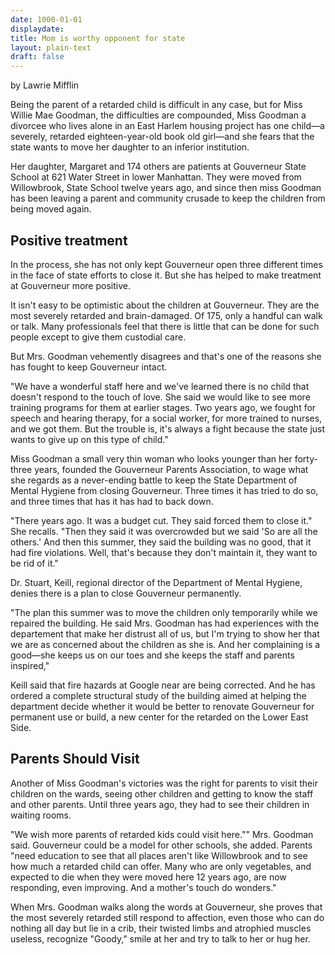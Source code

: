 ```yaml
---
date: 1000-01-01
displaydate: 
title: Mom is worthy opponent for state
layout: plain-text
draft: false
---
```


by Lawrie Mifflin

Being the parent of a retarded child is difficult in any case, but for Miss Willie Mae Goodman, the difficulties are compounded, Miss Goodman a divorcee who lives alone in an East Harlem housing project has one child—a severely, retarded eighteen-year-old book old girl—and she fears that the state wants to move her daughter to an inferior institution.

Her daughter, Margaret and 174 others are patients at Gouverneur State School at 621 Water Street in lower Manhattan. They were moved from Willowbrook, State School twelve years ago, and since then miss Goodman has been leaving a parent and community crusade to keep the children from being moved again.

## Positive treatment

In the process, she has not only kept Gouverneur open three different times in the face of state efforts to close it. But she has helped to make treatment at Gouverneur more positive.

It isn't easy to be optimistic about the children at Gouverneur. They are the most severely retarded and brain-damaged. Of 175, only a handful can walk or talk. Many professionals feel that there is little that can be done for such people except to give them custodial care.

But Mrs. Goodman vehemently disagrees and that's one of the reasons she has fought to keep Gouverneur intact.

"We have a wonderful staff here and we've learned there is no child that doesn't respond to the touch of love. She said we would like to see more training programs for them at earlier stages. Two years ago, we fought for speech and hearing therapy, for a social worker, for more trained to nurses, and we got them. But the trouble is, it's always a fight because the state just wants to give up on this type of child."

Miss Goodman a small very thin woman who looks younger than her forty-three years, founded the Gouverneur Parents Association, to wage what she regards as a never-ending battle to keep the State Department of Mental Hygiene from closing Gouverneur. Three times it has tried to do so, and three times that has it has had to back down.

"There years ago. It was a budget cut. They said forced them to close it." She recalls. "Then they said it was overcrowded but we said 'So are all the others.' And then this summer, they said the building was no good, that it had fire violations. Well, that's because they don't maintain it, they want to be rid of it."

Dr. Stuart, Keill, regional director of the Department of Mental Hygiene, denies there is a plan to close Gouverneur permanently.

"The plan this summer was to move the children only temporarily while we repaired the building. He said Mrs. Goodman has had experiences with the departement that make her distrust all of us, but I'm trying to show her that we are as concerned about the children as she is. And her complaining is a good—she keeps us on our toes and she keeps the staff and parents inspired,"

Keill said that fire hazards at Google near are being corrected. And he has ordered a complete structural study of the building aimed at helping the department decide whether it would be better to renovate Gouverneur for permanent use or build, a new center for the retarded on the Lower East Side.

## Parents Should Visit

Another of Miss Goodman's victories was the right for parents to visit their children on the wards, seeing other children and getting to know the staff and other parents. Until three years ago, they had to see their children in waiting rooms.

"We wish more parents of retarded kids could visit here."" Mrs. Goodman said. Gouverneur could be a model for other schools, she added. Parents "need education to see that all places aren't like Willowbrook and to see how much a retarded child can offer. Many who are only vegetables, and expected to die when they were moved here 12 years ago, are now responding, even improving. And a mother's touch do wonders."

When Mrs. Goodman walks along the words at Gouverneur, she proves that the most severely retarded still respond to affection, even those who can do nothing all day but lie in a crib, their twisted limbs and atrophied muscles useless, recognize "Goody," smile at her and try to talk to her or hug her.
